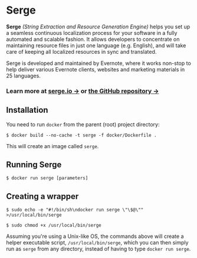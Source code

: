 # Serge

**Serge** _(String Extraction and Resource Generation Engine)_ helps you
set up a seamless continuous localization process for your software
in a fully automated and scalable fashion. It allows developers to
concentrate on maintaining resource files in just one language (e.g. English),
and will take care of keeping all localized resources in sync and translated.

Serge is developed and maintained by Evernote, where it works non-stop
to help deliver various Evernote clients, websites and marketing materials
in 25 languages.

### Learn more at [serge.io &rarr;](https://serge.io/docs/) or [the GitHub repository &rarr;](https://github.com/evernote/serge)

## Installation

You need to run `docker` from the parent (root) project directory:

    $ docker build --no-cache -t serge -f docker/Dockerfile .

This will create an image called `serge`.

## Running Serge

    $ docker run serge [parameters]

## Creating a wrapper

    $ sudo echo -e "#!/bin/sh\ndocker run serge \"\$@\"" >/usr/local/bin/serge

    $ sudo chmod +x /usr/local/bin/serge

Assuming you're using a Unix-like OS, the commands above will create a helper executable script, `/usr/local/bin/serge`, which you can then simply run as `serge` from any directory, instead of having to type `docker run serge`.
